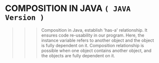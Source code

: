 # COMPOSITION IN JAVA `( JAVA Version )`

>>> Composition in Java, establish 'has-a' relationship. It ensures code re-usability in our program. 
>>> Here, the instance variable refers to another object and the object is fully dependent on it.
>>> Composition relationship is possible when one object contains another object, and the objects are fully dependent on it. 